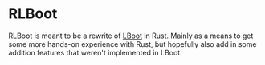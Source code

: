 RLBoot
======

RLBoot is meant to be a rewrite of [LBoot](https://github.com/farlepet/lboot)
in Rust. Mainly as a means to get some more hands-on experience with Rust, but
hopefully also add in some addition features that weren't implemented in LBoot.

